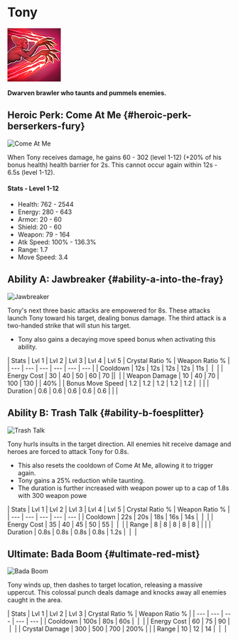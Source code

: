 # Tony

![](../../.gitbook/assets/image%20%2858%29.png)

**Dwarven brawler who taunts and pummels enemies.**

## Heroic Perk: Come At Me {#heroic-perk-berserkers-fury}

![Come At Me](https://jd3sljkvzi-flywheel.netdna-ssl.com/wp-content/uploads/2019/10/Tony_PERK.jpg)

When Tony receives damage, he gains 60 - 302 \(level 1-12\) \(+20% of his bonus health\) health barrier for 2s. This cannot occur again within 12s - 6.5s \(level 1-12\).

#### Stats - Level 1-12

* Health: 762 - 2544
* Energy: 280 - 643
* Armor: 20 - 60
* Shield: 20 - 60
* Weapon: 79 - 164
* Atk Speed: 100% - 136.3%
* Range: 1.7
* Move Speed: 3.4

## Ability A: Jawbreaker {#ability-a-into-the-fray}

![Jawbreaker](https://jd3sljkvzi-flywheel.netdna-ssl.com/wp-content/uploads/2019/10/Tony_A.jpg)

Tony's next three basic attacks are empowered for 8s. These attacks launch Tony toward his target, dealing bonus damage. The third attack is a two-handed strike that will stun his target.

* Tony also gains a decaying move speed bonus when activating this ability.

| Stats | Lvl 1 | Lvl 2 | Lvl 3 | Lvl 4 | Lvl 5 | Crystal Ratio % | Weapon Ratio % |
| --- | --- | --- | --- | --- | --- |
| Cooldown | 12s | 12s | 12s | 12s | 11s | ​ | ​ |
| Energy Cost | 30 | 40 | 50 | 60 | 70 | ​ | ​ |
| Weapon Damage | 10 | 40 | 70 | 100 | 130 |  | 40%​ |
| Bonus Move Speed | 1.2 | 1.2 | 1.2 | 1.2 | 1.2 | ​ |  |
| Duration | 0.6 | 0.6 | 0.6 | 0.6​ | 0.6​ |  |  |

## Ability B: Trash Talk {#ability-b-foesplitter}

![Trash Talk](https://jd3sljkvzi-flywheel.netdna-ssl.com/wp-content/uploads/2019/10/Tony_B.jpg)

Tony hurls insults in the target direction. All enemies hit receive damage and heroes are forced to attack Tony for 0.8s.

* This also resets the cooldown of Come At Me, allowing it to trigger again. 
* Tony gains a 25% reduction while taunting.
* The duration is further increased with weapon power up to a cap of 1.8s with 300 weapon powe

| Stats | Lvl 1 | Lvl 2 | Lvl 3 | Lvl 4 | Lvl 5 | Crystal Ratio % | Weapon Ratio % |
| --- | --- | --- | --- | --- |
| Cooldown | 22s | 20s | 18s | 16s | 14s | ​ | ​ |
| Energy Cost | 35 | 40 | 45 | 50 | 55 | ​ | ​ |
| Range | 8 | 8 | 8 | 8 | 8 |  |  |
| Duration | 0.8s | 0.8s | 0.8s | 0.8s | 1.2s | ​ | ​ |

## Ultimate: Bada Boom {#ultimate-red-mist}

![Bada Boom](https://jd3sljkvzi-flywheel.netdna-ssl.com/wp-content/uploads/2019/10/Tony_C.jpg)

Tony winds up, then dashes to target location, releasing a massive uppercut. This colossal punch deals damage and knocks away all enemies caught in the area.

| Stats | Lvl 1 | Lvl 2 | Lvl 3 | Crystal Ratio % | Weapon Ratio % |
| --- | --- | --- | --- | --- |
| Cooldown | 100s | 80s | 60s | ​ | ​ |
| Energy Cost | 60 | 75 | 90 | ​ | ​ |
| Crystal Damage | 300 | 500 | 700 | 200% |  |
| Range | 10 | 12 | 14 | ​ | ​ |

